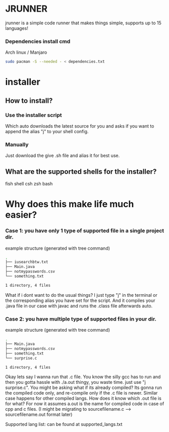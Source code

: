 # JRUNNER
jrunner is a simple code runner that makes things simple, supports up to 15 languages!

### Dependencies install cmd
Arch linux / Manjaro

```bash
sudo pacman -S --needed - < dependencies.txt
```

# installer
## How to install?
### Use the installer script 
Which auto downloads the latest source for you and asks if you want to append the alias "j" to your shell config.
### Manually
Just download the give .sh file and alias it for best use.
## What are the supported shells for the installer?
fish shell
csh
zsh
bash


# Why does this make life much easier?
### Case 1: you have only 1 type of supported file in a single project dir.

example structure (generated with tree command)
```bash
.
├── iusearchbtw.txt
├── Main.java
├── notmypasswords.csv
└── something.txt

1 directory, 4 files
```
What if i dont want to do the usual things?
I just type "j" in the terminal or the corresponding alias you have set for the script.
And it compiles your .java file in our case with javac and runs the .class file afterwards auto.


### Case 2: you have multiple type of supported files in your dir.


example structure (generated with tree command)
```bash
.
├── Main.java
├── notmypasswords.csv
├── something.txt
└── surprise.c

1 directory, 4 files
```
Okay lets say I wanna run that .c file.
You know the silly gcc has to run and then you gotta hassle with ./a.out thingy, you waste time.
just use "j surprise.c".
You might be asking what if its already compiled? Its gonna run the compiled code only, and re-compile only if the .c file is newer.
Similar case happens for other compiled langs.
How does it know which .out file is for what? For now it assumes a.out is the name for compiled code in case of cpp and c files. (I might be migrating to sourcefilename.c --> sourcefilename.out format later)




Supported lang list: can be found at supported_langs.txt



